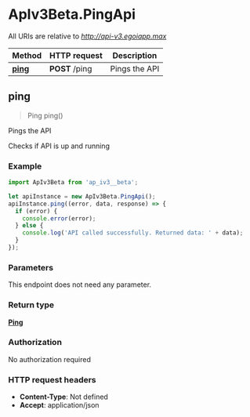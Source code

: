 # ApIv3Beta.PingApi

All URIs are relative to *http://api-v3.egoiapp.max*

Method | HTTP request | Description
------------- | ------------- | -------------
[**ping**](PingApi.md#ping) | **POST** /ping | Pings the API



## ping

> Ping ping()

Pings the API

Checks if API is up and running

### Example

```javascript
import ApIv3Beta from 'ap_iv3__beta';

let apiInstance = new ApIv3Beta.PingApi();
apiInstance.ping((error, data, response) => {
  if (error) {
    console.error(error);
  } else {
    console.log('API called successfully. Returned data: ' + data);
  }
});
```

### Parameters

This endpoint does not need any parameter.

### Return type

[**Ping**](Ping.md)

### Authorization

No authorization required

### HTTP request headers

- **Content-Type**: Not defined
- **Accept**: application/json

